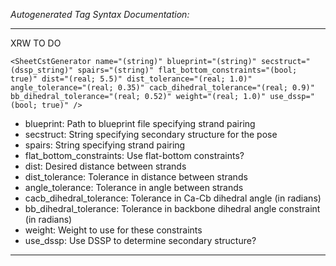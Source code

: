 _Autogenerated Tag Syntax Documentation:_

---
XRW TO DO

```
<SheetCstGenerator name="(string)" blueprint="(string)" secstruct="(dssp_string)" spairs="(string)" flat_bottom_constraints="(bool; true)" dist="(real; 5.5)" dist_tolerance="(real; 1.0)" angle_tolerance="(real; 0.35)" cacb_dihedral_tolerance="(real; 0.9)" bb_dihedral_tolerance="(real; 0.52)" weight="(real; 1.0)" use_dssp="(bool; true)" />
```

-   blueprint: Path to blueprint file specifying strand pairing
-   secstruct: String specifying secondary structure for the pose
-   spairs: String specifying strand pairing
-   flat_bottom_constraints: Use flat-bottom constraints?
-   dist: Desired distance between strands
-   dist_tolerance: Tolerance in distance between strands
-   angle_tolerance: Tolerance in angle between strands
-   cacb_dihedral_tolerance: Tolerance in Ca-Cb dihedral angle (in radians)
-   bb_dihedral_tolerance: Tolerance in backbone dihedral angle constraint (in radians)
-   weight: Weight to use for these constraints
-   use_dssp: Use DSSP to determine secondary structure?

---
